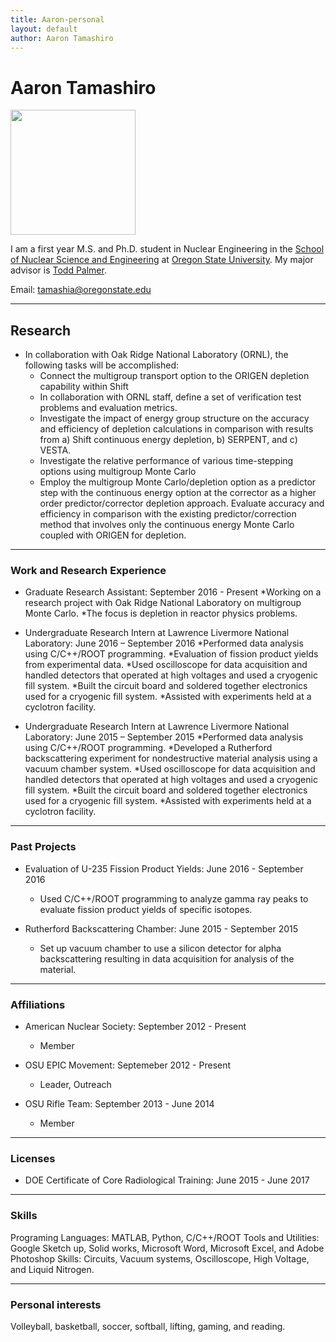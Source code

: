 ```yaml
---
title: Aaron-personal
layout: default
author: Aaron Tamashiro
---
```

Aaron Tamashiro
================================

<img src="{{ site.url }}users/tamashia/images/ME.jpg" width="200">

I am a first year M.S. and Ph.D. student in Nuclear Engineering in the [School of Nuclear Science and Engineering](https://ne.oregonstate.edu) at [Oregon State University](https://oregonstate.edu). My major advisor is [Todd Palmer](https://rtrp.github.io/osu-transport/palmerts/).

Email: <a href="mailto:tamashia@oregonstate.edu" target="top"> tamashia@oregonstate.edu </a>

***

## Research

* In collaboration with Oak Ridge National Laboratory (ORNL), the following tasks will be accomplished:
  * Connect the multigroup transport option to the ORIGEN depletion capability within Shift
  * In collaboration with ORNL staff, define a set of verification test problems and evaluation metrics.
  *  Investigate the impact of energy group structure on the accuracy and efficiency of depletion calculations in comparison with results from a) Shift continuous energy depletion, b) SERPENT, and c) VESTA.
  * Investigate the relative performance of various time-stepping options using multigroup Monte Carlo
  * Employ the multigroup Monte Carlo/depletion option as a predictor step with the continuous energy option at the corrector as a higher order predictor/corrector depletion approach. Evaluate accuracy and efficiency in comparison with the existing predictor/correction method that involves only the continuous energy Monte Carlo coupled with ORIGEN for depletion.

***

### Work and Research Experience

* Graduate Research Assistant: September 2016 - Present
  *Working on a research project with Oak Ridge National Laboratory on multigroup Monte Carlo.
  *The focus is depletion in reactor physics problems.

* Undergraduate Research Intern at Lawrence Livermore National Laboratory: June 2016 – September 2016
  *Performed data analysis using C/C++/ROOT programming.
  *Evaluation of fission product yields from experimental data.
  *Used oscilloscope for data acquisition and handled detectors that operated at high voltages and used a cryogenic fill system.
  *Built the circuit board and soldered together electronics used for a cryogenic fill system.
  *Assisted with experiments held at a cyclotron facility. 

* Undergraduate Research Intern at Lawrence Livermore National Laboratory: June 2015 – September 2015
  *Performed data analysis using C/C++/ROOT programming.
  *Developed a Rutherford backscattering experiment for nondestructive material analysis using a vacuum chamber system.
  *Used oscilloscope for data acquisition and handled detectors that operated at high voltages and used a cryogenic fill system.
  *Built the circuit board and soldered together electronics used for a cryogenic fill system.
  *Assisted with experiments held at a cyclotron facility. 

***

### Past Projects
* Evaluation of U-235 Fission Product Yields: June 2016 - September 2016
  * Used C/C++/ROOT programming to analyze gamma ray peaks to evaluate fission product yields of specific isotopes.

* Rutherford Backscattering Chamber: June 2015 - September 2015
  * Set up vacuum chamber to use a silicon detector for alpha backscattering resulting in data acquisition for analysis of the material.

***

### Affiliations
* American Nuclear Society: September 2012 - Present
  * Member

* OSU EPIC Movement: Septemeber 2012 - Present
  * Leader, Outreach

* OSU Rifle Team: September 2013 - June 2014
  * Member

***

### Licenses
* DOE Certificate of Core Radiological Training: June 2015 - June 2017

***

### Skills
Programing Languages: MATLAB, Python, C/C++/ROOT
Tools and Utilities: Google Sketch up, Solid works, Microsoft Word, Microsoft Excel, and Adobe Photoshop
Skills: Circuits, Vacuum systems, Oscilloscope, High Voltage, and Liquid Nitrogen.

***

### Personal interests
Volleyball, basketball, soccer, softball, lifting, gaming, and reading.

